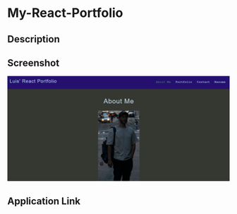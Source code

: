 # My-React-Portfolio

## Description


## Screenshot
![webpage screenshot](./src/assets/images/app-screenshot.png)

## Application Link
